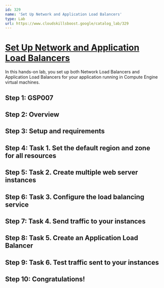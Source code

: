 ```yaml
---
id: 329
name: 'Set Up Network and Application Load Balancers'
type: Lab
url: https://www.cloudskillsboost.google/catalog_lab/329
---
```


# [Set Up Network and Application Load Balancers](https://www.cloudskillsboost.google/catalog_lab/329)

In this hands-on lab, you set up both Network Load Balancers and Application Load Balancers for your application running in Compute Engine virtual machines.

## Step 1: GSP007

## Step 2: Overview

## Step 3: Setup and requirements

## Step 4: Task 1. Set the default region and zone for all resources

## Step 5: Task 2. Create multiple web server instances

## Step 6: Task 3. Configure the load balancing service

## Step 7: Task 4. Send traffic to your instances

## Step 8: Task 5. Create an Application Load Balancer

## Step 9: Task 6. Test traffic sent to your instances

## Step 10: Congratulations!
